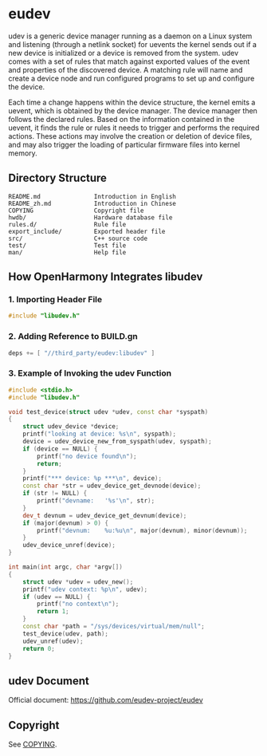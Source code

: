 # eudev
udev is a generic device manager running as a daemon on a Linux system and listening (through a netlink socket) for uevents the kernel sends out if a new device is initialized or a device is removed from the system. udev comes with a set of rules that match against exported values of the event and properties of the discovered device. A matching rule will name and create a device node and run configured programs to set up and configure the device.

Each time a change happens within the device structure, the kernel emits a uevent, which is obtained by the device manager. The device manager then follows the declared rules. Based on the information contained in the uevent, it finds the rule or rules it needs to trigger and performs the required actions. These actions may involve the creation or deletion of device files, and may also trigger the loading of particular firmware files into kernel memory.

## Directory Structure

```
README.md               Introduction in English
README_zh.md            Introduction in Chinese
COPYING                 Copyright file
hwdb/                   Hardware database file
rules.d/                Rule file
export_include/         Exported header file
src/                    C++ source code
test/                   Test file
man/                    Help file
```

## How OpenHarmony Integrates libudev
### 1. Importing Header File
```cpp
#include "libudev.h"
```
### 2. Adding Reference to BUILD.gn
```cpp
deps += [ "//third_party/eudev:libudev" ]
```
### 3. Example of Invoking the udev Function
```cpp
#include <stdio.h>
#include "libudev.h"

void test_device(struct udev *udev, const char *syspath)
{
    struct udev_device *device;
    printf("looking at device: %s\n", syspath);
    device = udev_device_new_from_syspath(udev, syspath);
    if (device == NULL) {
        printf("no device found\n");
        return;
    }
    printf("*** device: %p ***\n", device);
    const char *str = udev_device_get_devnode(device);
    if (str != NULL) {
        printf("devname:   '%s'\n", str);
    }
    dev_t devnum = udev_device_get_devnum(device);
    if (major(devnum) > 0) {
        printf("devnum:    %u:%u\n", major(devnum), minor(devnum));
    }
    udev_device_unref(device);
}

int main(int argc, char *argv[])
{
    struct udev *udev = udev_new();
    printf("udev context: %p\n", udev);
    if (udev == NULL) {
        printf("no context\n");
        return 1;
    }
    const char *path = "/sys/devices/virtual/mem/null";
    test_device(udev, path);
    udev_unref(udev);
    return 0;
}
```

## udev Document

Official document: https://github.com/eudev-project/eudev

## Copyright

See [COPYING](COPYING).
